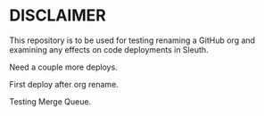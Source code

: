 # DISCLAIMER

This repository is to be used for testing renaming a GitHub org and examining any effects on code deployments in Sleuth.

Need a couple more deploys.

First deploy after org rename.

Testing Merge Queue.
